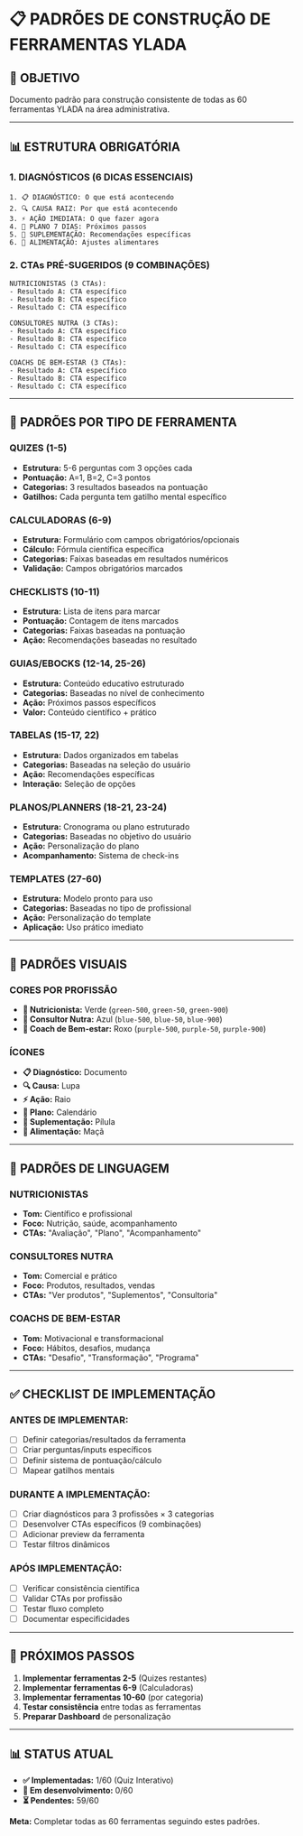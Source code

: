 # 📋 PADRÕES DE CONSTRUÇÃO DE FERRAMENTAS YLADA

## 🎯 **OBJETIVO**
Documento padrão para construção consistente de todas as 60 ferramentas YLADA na área administrativa.

---

## 📊 **ESTRUTURA OBRIGATÓRIA**

### **1. DIAGNÓSTICOS (6 DICAS ESSENCIAIS)**
```
1. 📋 DIAGNÓSTICO: O que está acontecendo
2. 🔍 CAUSA RAIZ: Por que está acontecendo  
3. ⚡ AÇÃO IMEDIATA: O que fazer agora
4. 📅 PLANO 7 DIAS: Próximos passos
5. 💊 SUPLEMENTAÇÃO: Recomendações específicas
6. 🍎 ALIMENTAÇÃO: Ajustes alimentares
```

### **2. CTAs PRÉ-SUGERIDOS (9 COMBINAÇÕES)**
```
NUTRICIONISTAS (3 CTAs):
- Resultado A: CTA específico
- Resultado B: CTA específico  
- Resultado C: CTA específico

CONSULTORES NUTRA (3 CTAs):
- Resultado A: CTA específico
- Resultado B: CTA específico
- Resultado C: CTA específico

COACHS DE BEM-ESTAR (3 CTAs):
- Resultado A: CTA específico
- Resultado B: CTA específico
- Resultado C: CTA específico
```

---

## 🔧 **PADRÕES POR TIPO DE FERRAMENTA**

### **QUIZES (1-5)**
- **Estrutura:** 5-6 perguntas com 3 opções cada
- **Pontuação:** A=1, B=2, C=3 pontos
- **Categorias:** 3 resultados baseados na pontuação
- **Gatilhos:** Cada pergunta tem gatilho mental específico

### **CALCULADORAS (6-9)**
- **Estrutura:** Formulário com campos obrigatórios/opcionais
- **Cálculo:** Fórmula científica específica
- **Categorias:** Faixas baseadas em resultados numéricos
- **Validação:** Campos obrigatórios marcados

### **CHECKLISTS (10-11)**
- **Estrutura:** Lista de itens para marcar
- **Pontuação:** Contagem de itens marcados
- **Categorias:** Faixas baseadas na pontuação
- **Ação:** Recomendações baseadas no resultado

### **GUIAS/EBOCKS (12-14, 25-26)**
- **Estrutura:** Conteúdo educativo estruturado
- **Categorias:** Baseadas no nível de conhecimento
- **Ação:** Próximos passos específicos
- **Valor:** Conteúdo científico + prático

### **TABELAS (15-17, 22)**
- **Estrutura:** Dados organizados em tabelas
- **Categorias:** Baseadas na seleção do usuário
- **Ação:** Recomendações específicas
- **Interação:** Seleção de opções

### **PLANOS/PLANNERS (18-21, 23-24)**
- **Estrutura:** Cronograma ou plano estruturado
- **Categorias:** Baseadas no objetivo do usuário
- **Ação:** Personalização do plano
- **Acompanhamento:** Sistema de check-ins

### **TEMPLATES (27-60)**
- **Estrutura:** Modelo pronto para uso
- **Categorias:** Baseadas no tipo de profissional
- **Ação:** Personalização do template
- **Aplicação:** Uso prático imediato

---

## 🎨 **PADRÕES VISUAIS**

### **CORES POR PROFISSÃO**
- **🧬 Nutricionista:** Verde (`green-500`, `green-50`, `green-900`)
- **💊 Consultor Nutra:** Azul (`blue-500`, `blue-50`, `blue-900`)
- **🌿 Coach de Bem-estar:** Roxo (`purple-500`, `purple-50`, `purple-900`)

### **ÍCONES**
- **📋 Diagnóstico:** Documento
- **🔍 Causa:** Lupa
- **⚡ Ação:** Raio
- **📅 Plano:** Calendário
- **💊 Suplementação:** Pílula
- **🍎 Alimentação:** Maçã

---

## 📝 **PADRÕES DE LINGUAGEM**

### **NUTRICIONISTAS**
- **Tom:** Científico e profissional
- **Foco:** Nutrição, saúde, acompanhamento
- **CTAs:** "Avaliação", "Plano", "Acompanhamento"

### **CONSULTORES NUTRA**
- **Tom:** Comercial e prático
- **Foco:** Produtos, resultados, vendas
- **CTAs:** "Ver produtos", "Suplementos", "Consultoria"

### **COACHS DE BEM-ESTAR**
- **Tom:** Motivacional e transformacional
- **Foco:** Hábitos, desafios, mudança
- **CTAs:** "Desafio", "Transformação", "Programa"

---

## ✅ **CHECKLIST DE IMPLEMENTAÇÃO**

### **ANTES DE IMPLEMENTAR:**
- [ ] Definir categorias/resultados da ferramenta
- [ ] Criar perguntas/inputs específicos
- [ ] Definir sistema de pontuação/cálculo
- [ ] Mapear gatilhos mentais

### **DURANTE A IMPLEMENTAÇÃO:**
- [ ] Criar diagnósticos para 3 profissões × 3 categorias
- [ ] Desenvolver CTAs específicos (9 combinações)
- [ ] Adicionar preview da ferramenta
- [ ] Testar filtros dinâmicos

### **APÓS IMPLEMENTAÇÃO:**
- [ ] Verificar consistência científica
- [ ] Validar CTAs por profissão
- [ ] Testar fluxo completo
- [ ] Documentar especificidades

---

## 🚀 **PRÓXIMOS PASSOS**

1. **Implementar ferramentas 2-5** (Quizes restantes)
2. **Implementar ferramentas 6-9** (Calculadoras)
3. **Implementar ferramentas 10-60** (por categoria)
4. **Testar consistência** entre todas as ferramentas
5. **Preparar Dashboard** de personalização

---

## 📊 **STATUS ATUAL**

- **✅ Implementadas:** 1/60 (Quiz Interativo)
- **🔄 Em desenvolvimento:** 0/60
- **⏳ Pendentes:** 59/60

**Meta:** Completar todas as 60 ferramentas seguindo estes padrões.
